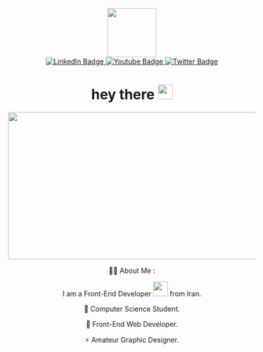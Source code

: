 <div id="header" align="center">
  <img src="https://media0.giphy.com/media/M9gbBd9nbDrOTu1Mqx/giphy.gif?cid=790b761106cc70c6c007bc7a98a13ca76250258d24986062&rid=giphy.gif&ct=s" width="100"/>
</div>
<div id="badges" align="center">
  <a href="www.linkedin.com/in/alireza-shakourii">
    <img src="https://img.shields.io/badge/LinkedIn-blue?style=for-the-badge&logo=linkedin&logoColor=white" alt="LinkedIn Badge"/>
  </a>
  <a href="https://t.me/aliVreza1">
    <img src="https://img.shields.io/badge/Telegram-red?style=for-the-badge&logo=Telegram&logoColor=white" alt="Youtube Badge"/>
  </a>
  <a href="https://twitter.com/Alirezasha01">
    <img src="https://img.shields.io/badge/Twitter-blue?style=for-the-badge&logo=twitter&logoColor=white" alt="Twitter Badge"/>
  </a>
</div>
<div id="badges" align="center">
  <img src="https://komarev.com/ghpvc/?username=alirezasha01&style=flat-square&color=blue" alt=""/>
  <h1>
  hey there
  <img src="https://media.giphy.com/media/hvRJCLFzcasrR4ia7z/giphy.gif" width="30px"/>
</h1>
</div>
<div align="center">
  <img src="https://media.giphy.com/media/dWesBcTLavkZuG35MI/giphy.gif" width="600" height="300"/>

:man_technologist: About Me :

I am a Front-End Developer <img src="https://media.giphy.com/media/WUlplcMpOCEmTGBtBW/giphy.gif" width="30"> from Iran.

:telescope: Computer Science Student.

:seedling: Front-End Web Developer.

:zap: Amateur Graphic Designer.

</div>
